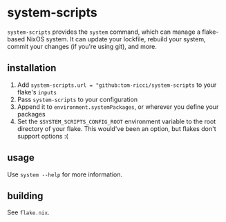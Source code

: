 # system-scripts
`system-scripts` provides the `system` command, which can manage a flake-based NixOS system. It can update your lockfile, rebuild your system, commit your changes (if you're using git), and more.

## installation
1. Add `system-scripts.url = "github:tom-ricci/system-scripts` to your flake's `inputs`
2. Pass `system-scripts` to your configuration
3. Append it to `environment.systemPackages`, or wherever you define your packages
4. Set the `$SYSTEM_SCRIPTS_CONFIG_ROOT` environment variable to the root directory of your flake. This would've been an option, but flakes don't support options :(

## usage
Use `system --help` for more information.

## building
See `flake.nix`.